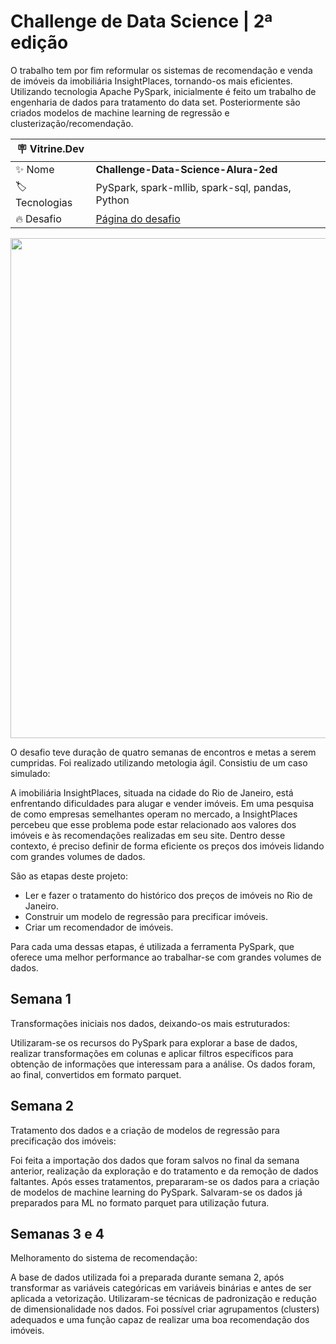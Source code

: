 # Challenge de Data Science | 2ª edição
O trabalho tem por fim reformular os sistemas de recomendação e venda de imóveis da imobiliária InsightPlaces, tornando-os mais eficientes. Utilizando tecnologia Apache PySpark, inicialmente é feito um trabalho de engenharia de dados para tratamento do data set. Posteriormente são criados modelos de machine learning de regressão e clusterização/recomendação.

| :placard: Vitrine.Dev |     |
| -------------  | --- |
| :sparkles: Nome        | **Challenge-Data-Science-Alura-2ed**
| :label: Tecnologias | PySpark, spark-mllib, spark-sql, pandas, Python
| :fire: Desafio     | [Página do desafio](https://www.alura.com.br/challenges/data-science-2?utm_source=ActiveCampaign&utm_medium=email&utm_content=%5BChallenge+Data+Science%5D+Um+novo+projeto+de+DS+para+seu+portf%C3%B3lio+%F0%9F%A4%A9&utm_campaign=%5BChallenges%5D+%28Dados+2a+ed+%29+Divulga%C3%A7%C3%A3o+para+base+de+alunos&vgo_ee=uW58UIGWuy1MfM%2BLWXlW8GQOP8ZXmRzMvz3Yw%2BcA7gI%3D)

<div align="center">
<img src="https://i.imgur.com/Tnj84r9.jpg#vitrinedev" width="800px" />
</div>

O desafio teve duração de quatro semanas de encontros e metas a serem cumpridas. Foi realizado utilizando metologia ágil. 
Consistiu de um caso simulado:

A imobiliária InsightPlaces, situada na cidade do Rio de Janeiro, está enfrentando dificuldades para alugar e vender imóveis. Em uma pesquisa de como empresas semelhantes operam no mercado, a InsightPlaces percebeu que esse problema pode estar relacionado aos valores dos imóveis e às recomendações realizadas em seu site. Dentro desse contexto, é preciso definir de forma eficiente os preços dos imóveis lidando com grandes volumes de dados.

São as etapas deste projeto: 
- Ler e fazer o tratamento do histórico dos preços de imóveis no Rio de Janeiro.
- Construir um modelo de regressão para precificar imóveis.
- Criar um recomendador de imóveis. 
 
Para cada uma dessas etapas, é utilizada a ferramenta PySpark, que oferece uma melhor performance ao trabalhar-se com grandes volumes de dados.

## Semana 1

Transformações iniciais nos dados, deixando-os mais estruturados:

Utilizaram-se os recursos do PySpark para explorar a base de dados, realizar transformações em colunas e aplicar filtros específicos para obtenção de informações que interessam para a análise. Os dados foram, ao final, convertidos em formato parquet.

## Semana 2

Tratamento dos dados e a criação de modelos de regressão para precificação dos imóveis:

Foi feita a importação dos dados que foram salvos no final da semana anterior, realização da exploração e do tratamento e da remoção de dados faltantes. Após esses tratamentos, prepararam-se os dados para a criação de modelos de machine learning do PySpark. Salvaram-se os dados já preparados para ML no formato parquet para utilização futura.

## Semanas 3 e 4

Melhoramento do sistema de recomendação:

A base de dados utilizada foi a preparada durante semana 2, após transformar as variáveis categóricas em variáveis binárias e antes de ser aplicada a vetorização. Utilizaram-se técnicas de padronização e redução de dimensionalidade nos dados. Foi possível criar agrupamentos (clusters) adequados e uma função capaz de realizar uma boa recomendação dos imóveis.
